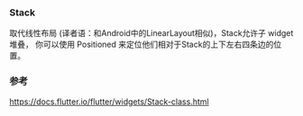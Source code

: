 ### Stack  
取代线性布局 (译者语：和Android中的LinearLayout相似)，Stack允许子 widget 堆叠， 你可以使用 Positioned 来定位他们相对于Stack的上下左右四条边的位置。  


### 参考  
https://docs.flutter.io/flutter/widgets/Stack-class.html  
